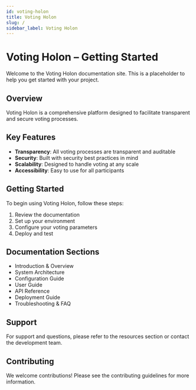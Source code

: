 ```yaml
---
id: voting-holon
title: Voting Holon
slug: /
sidebar_label: Voting Holon
---
```


# Voting Holon – Getting Started

Welcome to the Voting Holon documentation site. This is a placeholder to help you get started with your project.

## Overview

Voting Holon is a comprehensive platform designed to facilitate transparent and secure voting processes.

## Key Features

- **Transparency**: All voting processes are transparent and auditable
- **Security**: Built with security best practices in mind
- **Scalability**: Designed to handle voting at any scale
- **Accessibility**: Easy to use for all participants

## Getting Started

To begin using Voting Holon, follow these steps:

1. Review the documentation
2. Set up your environment
3. Configure your voting parameters
4. Deploy and test

## Documentation Sections

- Introduction & Overview
- System Architecture
- Configuration Guide
- User Guide
- API Reference
- Deployment Guide
- Troubleshooting & FAQ

## Support

For support and questions, please refer to the resources section or contact the development team.

## Contributing

We welcome contributions! Please see the contributing guidelines for more information.

